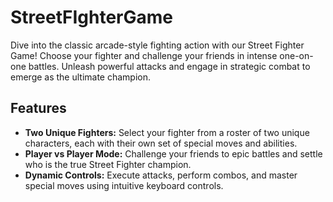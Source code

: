# StreetFIghterGame

Dive into the classic arcade-style fighting action with our Street Fighter Game! Choose your fighter and challenge your friends in intense one-on-one battles. Unleash powerful attacks and engage in strategic combat to emerge as the ultimate champion.

## Features

- **Two Unique Fighters:** Select your fighter from a roster of two unique characters, each with their own set of special moves and abilities.
- **Player vs Player Mode:** Challenge your friends to epic battles and settle who is the true Street Fighter champion.
- **Dynamic Controls:** Execute attacks, perform combos, and master special moves using intuitive keyboard controls.
